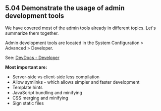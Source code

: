 ## 5.04 Demonstrate the usage of admin development tools

We have covered most of the admin tools already in different topics. Let's summarize them together.

Admin development tools are located in the System Configuration > Advanced > Developer.

See: [DevDocs - Developer](https://docs.magento.com/user-guide/configuration/advanced/developer.html)

**Most important are:**
* Server-side vs client-side less compilation
* Allow symlinks - which allows simpler and faster development
* Template hints
* JavaScript bundling and minifying
* CSS merging and minifying
* Sign static files
